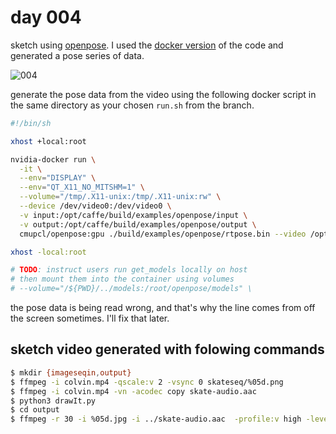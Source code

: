 # day 004

sketch using [openpose](https://github.com/CMU-Perceptual-Computing-Lab/openpose). I used the [docker version](https://github.com/CMU-Perceptual-Computing-Lab/openpose/pull/12) of the code and generated a pose series of data.

![004](https://github.com/burningion/daily-sketches/raw/master/004/images/00139.jpg)

generate the pose data from the video using the following docker script in the same directory as your chosen `run.sh` from the branch.

```bash
#!/bin/sh

xhost +local:root

nvidia-docker run \
  -it \
  --env="DISPLAY" \
  --env="QT_X11_NO_MITSHM=1" \
  --volume="/tmp/.X11-unix:/tmp/.X11-unix:rw" \
  --device /dev/video0:/dev/video0 \
  -v input:/opt/caffe/build/examples/openpose/input \
  -v output:/opt/caffe/build/examples/openpose/output \
  cmupcl/openpose:gpu ./build/examples/openpose/rtpose.bin --video /opt/caffe/build/examples/openpose/input/colvin.mp4 -write_pose_json /opt/caffe/build/examples/openpose/output

xhost -local:root

# TODO: instruct users run get_models locally on host
# then mount them into the container using volumes
# --volume="/${PWD}/../models:/root/openpose/models" \

```


the pose data is being read wrong, and that's why the line comes from off the screen sometimes. I'll fix that later.

## sketch video generated with folowing commands

```bash
$ mkdir {imageseqin,output}
$ ffmpeg -i colvin.mp4 -qscale:v 2 -vsync 0 skateseq/%05d.png
$ ffmpeg -i colvin.mp4 -vn -acodec copy skate-audio.aac
$ python3 drawIt.py 
$ cd output
$ ffmpeg -r 30 -i %05d.jpg -i ../skate-audio.aac  -profile:v high -level 4.0 -strict -2 day5.mp4
```

